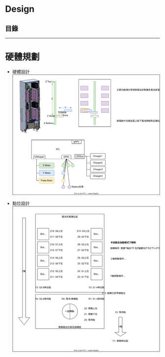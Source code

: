 <h1> Design </h1>

<h2> 目錄 </h2>


---

# 硬體規劃

- 硬體設計
![Overall](./ChargerControlApp/Pictures/Design/OverallDesign.drawio.svg)

- 點位設計
![Position](./ChargerControlApp/Pictures/Design/Position.drawio.svg)